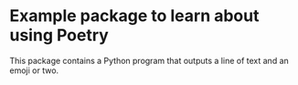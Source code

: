 # Example package to learn about using Poetry

This package contains a Python program that outputs a line of text and an emoji or two.

